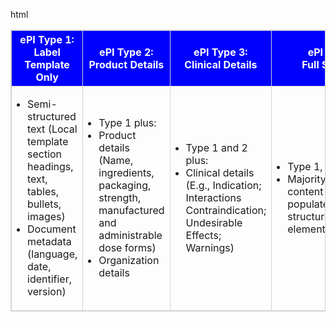 html
<table style="border: 1px solid lightgrey; border-collapse: collapse;">
  <tr style="background-color: blue; color: white; font-weight: bold;">
    <th style="border: 1px solid lightgrey;">ePI Type 1:<br>Label Template Only</th>
    <th style="border: 1px solid lightgrey;">ePI Type 2:<br>Product Details</th>
    <th style="border: 1px solid lightgrey;">ePI Type 3:<br>Clinical Details</th>
    <th style="border: 1px solid lightgrey;">ePI Type 4:<br>Full Structure</th>
  </tr>
  <tr>
    <td style="border: 1px solid lightgrey; padding-left: 5px;">
      <ul style="padding-left: 20px;">
        <li>Semi-structured text (Local template section headings, text, tables, bullets, images)</li>
        <li>Document metadata (language, date, identifier, version)</li>
      </ul>
    </td>
    <td style="border: 1px solid lightgrey; padding-left: 5px;">
      <ul style="padding-left: 20px;">
        <li>Type 1 plus:</li>
        <li>Product details (Name, ingredients, packaging, strength, manufactured and administrable dose forms)</li>
        <li>Organization details</li>
      </ul>
    </td>
    <td style="border: 1px solid lightgrey; padding-left: 5px;">
      <ul style="padding-left: 20px;">
        <li>Type 1 and 2 plus:</li>
        <li>Clinical details (E.g., Indication; Interactions Contraindication; Undesirable Effects; Warnings)</li>
      </ul>
    </td>
    <td style="border: 1px solid lightgrey; padding-left: 5px;">
      <ul style="padding-left: 20px;">
        <li>Type 1, 2, and 3 plus:</li>
        <li>Majority of label content now populated by discrete structured elements/components</li>
      </ul>
    </td>
  </tr>
</table>
